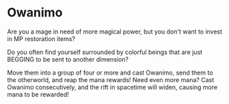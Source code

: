 # Owanimo

Are you a mage in need of more magical power, but you don't want to invest in MP restoration items?

Do you often find yourself surrounded by colorful beings that are just BEGGING to be sent to another dimension?

Move them into a group of four or more and cast Owanimo, send them to the otherworld, and reap the mana rewards!
Need even more mana? Cast Owanimo consecutively, and the rift in spacetime will widen, causing more mana to be rewarded!
